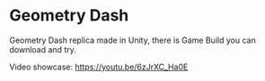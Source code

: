 # Geometry Dash
 
Geometry Dash replica made in Unity, there is Game Build you can download and try.

Video showcase: https://youtu.be/6zJrXC_Ha0E
